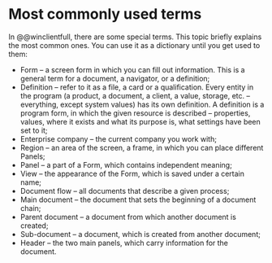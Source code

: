 # Most commonly used terms

In @@winclientfull, there are some special terms. This topic briefly explains the most common ones. You can use it as a dictionary until you get used to them:

- Form – a screen form in which you can fill out information. This is a general term for a document, a navigator, or a definition;
- Definition – refer to it as a file, a card or a qualification. Every entity in the program (a product, a document, a client, a value, storage, etc. – everything, except system values) has its own definition. A definition is a program form, in which the given resource is described – properties, values, where it exists and what its purpose is, what settings have been set to it;
- Enterprise company – the current company you work with;
- Region – an area of the screen, a frame, in which you can place different Panels;
- Panel – a part of a Form, which contains independent meaning;
- View – the appearance of the Form, which is saved under a certain name;
- Document flow – all documents that describe a given process;
- Main document – the document that sets the beginning of a document chain;
- Parent document – a document from which another document is created;
- Sub-document – a document, which is created from another document;
- Header – the two main panels, which carry information for the document.

